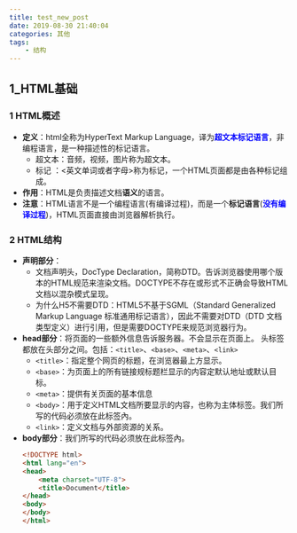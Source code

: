 ```yaml
---
title: test_new_post
date: 2019-08-30 21:40:04
categories: 其他
tags:
	- 结构
---
```


## 1_HTML基础

### 1 HTML概述
- **定义**：html全称为HyperText Markup Language，译为<font color=#0000ff>**超文本标记语言**</font>，非编程语言，是一种描述性的标记语言。
	- 超文本：音频，视频，图片称为超文本。
	- 标记 ：<英文单词或者字母>称为标记，一个HTML页面都是由各种标记组成。
- **作用**：HTML是负责描述文档**语义**的语言。
- **注意**：HTML语言不是一个编程语言(有编译过程)，而是一个**标记语言**(<font color=#0000ff>**没有编译过程**</font>)，HTML页面直接由浏览器解析执行。

### 2 HTML结构
- **声明部分**：
	- 文档声明头，DocType Declaration，简称DTD。告诉浏览器使用哪个版本的HTML规范来渲染文档。DOCTYPE不存在或形式不正确会导致HTML文档以混杂模式呈现。
	- 为什么H5不需要DTD：HTML5不基于SGML（Standard Generalized Markup Language 标准通用标记语言），因此不需要对DTD（DTD 文档类型定义）进行引用，但是需要DOCTYPE来规范浏览器行为。
- **head部分**：将页面的一些额外信息告诉服务器。不会显示在页面上。
头标签都放在<head></head>头部分之间。包括：`<title>`、`<base>`、`<meta>`、`<link>`
	- `<title>`：指定整个网页的标题，在浏览器最上方显示。
	- `<base>`：为页面上的所有链接规标题栏显示的内容定默认地址或默认目标。
	- `<meta>`：提供有关页面的基本信息
	- `<body>`：用于定义HTML文档所要显示的内容，也称为主体标签。我们所写的代码必须放在此标签內。
	- `<link>`：定义文档与外部资源的关系。
- **body部分**：我们所写的代码必须放在此标签內。
	```html
	<!DOCTYPE html>
	<html lang="en">
	<head>
		<meta charset="UTF-8">
		<title>Document</title>
	</head>
	<body>
	</body>
	</html>
	```
